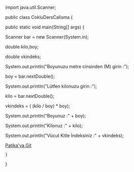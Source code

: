 
import java.util.Scanner;

public class CokluDersCalisma {
    
public static void main(String[] args) {

Scanner bar = new Scanner(System.in);

double kilo,boy;

double vkindeks;

System.out.println("Boyunuzu metre cinsinden (M) girin :");

boy = bar.nextDouble();


System.out.println("Lütfen kilonuzu girin :");
        
kilo = bar.nextDouble();

vkindeks = ( (kilo / boy) * boy);

System.out.println("Boyunuz :" + boy);
        
System.out.println("Kilonuz :" + kilo);

System.out.println("Vücut Kitle İndeksiniz :" + vkindeks);

[Patika'ya Git](https://www.patika.dev)
    
    }
}


    